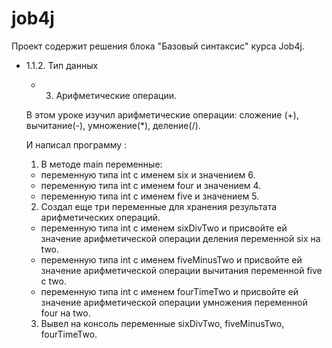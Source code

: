 # job4j
Проект содержит решения блока "Базовый синтаксис" курса Job4j.

- 1.1.2. Тип данных

  - 3. Арифметические операции.

  В этом уроке изучил  арифметические операции: сложение (+), вычитание(-), умножение(*), деление(/).


  И написал программу :

  1. В методе main переменные:
   - переменную типа int c именем six и значением 6.
   - переменную типа int c именем four и значением 4.
   - переменную типа int с именем five и значением 5.

  2. Создал еще три переменные для хранения результата арифметических операций.
    - переменную типа int c именем sixDivTwo и присвойте ей значение арифметической операции деления переменной six на two.
    - переменную типа int c именем fiveMinusTwo и присвойте ей значение арифметической операции вычитания переменной five c two.
    - переменную типа int c именем fourTimeTwo и присвойте ей значение арифметической операции умножения переменной four на two.

  3. Вывел на консоль переменные sixDivTwo, fiveMinusTwo, fourTimeTwo.